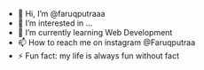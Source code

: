 - 👋 Hi, I’m @faruqputraaa
- 👀 I’m interested in ...
- 🌱 I’m currently learning Web Development
- 📫 How to reach me on instagram @Faruqputraa
- ⚡ Fun fact: my life is always fun without fact

<!---
faruqputraaa/faruqputraaa is a ✨ special ✨ repository because its `README.md` (this file) appears on your GitHub profile.
You can click the Preview link to take a look at your changes.
--->
